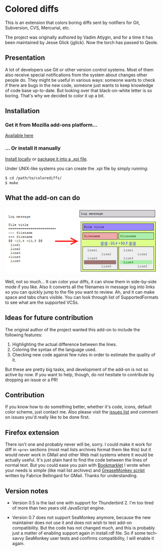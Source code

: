 # Colored diffs

This is an extension that colors boring diffs sent by notifiers for Git,
Subversion, CVS, Mercurial, etc.

The project was originally authored by Vadim Atlygin, and for a time it has
been maintained by Jesse Glick (jglick). Now the torch has passed to Qeole.

## Presentation

A lot of developers use Git or other version control systems. Most of them also
receive special notifications from the system about changes other people do.
They might be useful in various ways: someone wants to check if there are bugs
in the new code, someone just wants to keep knowledge of code base up-to-date.
But looking over that black-on-white letter is so boring. That's why we decided
to color it up a bit.

## Installation

### Get it from Mozilla add-ons platform…

[Available here](https://addons.mozilla.org/en-US/thunderbird/addon/colored-diffs/)

### … Or install it manually

[Install locally](https://developer.mozilla.org/en-US/Add-ons/Thunderbird/Building_a_Thunderbird_extension_7:_Installation)
or
[package it into a .xpi file](https://developer.mozilla.org/en-US/Add-ons/Thunderbird/Building_a_Thunderbird_extension_8:_packaging).

Under UNIX-like systems you can create the .xpi file by simply running:

    $ cd /path/to/colorediffs/
    $ make

## What the add-on can do

![Transformation](misc/transformation.png)

Well, not so much… It can color your diffs, it can show them in side-by-side
mode if you like. Also it converts all the filenames in message log into links
so you can quickly jump to the file you want to review. Ah, and it can make
space and tabs chars visible. You can look through list of SupportedFormats to
see what are the supported VCSs.

## Ideas for future contribution

The original author of the project wanted this add-on to include the following
features:

  1. Highlighting the actual difference between the lines.
  2. Coloring the syntax of the language used.
  3. Checking new code against few rules in order to estimate the quality of
     it.

But these are pretty big tasks, and development of the add-on is not so active
by now. If you want to help, though, do not hesitate to contribute by dropping
an issue or a PR!

## Contribution

If you know how to do something better, whether it's code, icons, default color
scheme, just contact me. Also please visit the [issues
list](https://github.com/jglick/colorediffs/issues) and comment on issues you'd
really like to be done first.

## Firefox extension

There isn't one and probably never will be, sorry. I could make it work for
diff in `<pre>` sections (most mail lists archives format them like this) but
it would never work in GMail and other Web mail systems where it would be
actually useful. It's just plain hard to find the code between the lines of
normal text. But you could ease you pain with [Bookmarklet](Bookmarklet.md) I
wrote when your needs is simple (like mail list archives) and [GreaseMonkey
script](http://userscripts.org/scripts/show/26684) written by Fabrice
Bellingard for GMail. Thanks for understanding.

## Version notes

* Version 0.5 is the last one with support for Thunderbird 2. I'm too tired of
  more than two years old JavaScript engine.

* Version 0.7 does not support SeaMonkey anymore, because the new maintainer
  does not use it and does not wish to test add-on compatibility. But the code
  has not changed much, and this is probably just a matter of enabling support
  again in install.rdf file. So if some tech-savvy SeaMonkey user tests and
  confirms compatibility, I will enable it again.

